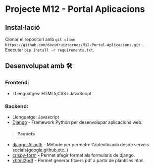 # Projecte M12 - Portal Aplicacions




## Instal·lació
Clonar el repositori amb `git clone https://github.com/davidruiztornes/M12-Portal-Aplicacions.git `.\
Executar `pip install -r requirements.txt`.

## Desenvolupat amb 🛠️

### Frontend:
 * LLenguatges: HTML5,CSS i JavaScript
 
### Backend:
 * Llenguatge: Javascript
 * [Django](https://www.djangoproject.com/) - Framework Python per desenvolupar aplicacions web.
> #### Paquets 
* [django-Allauth](https://django-allauth.readthedocs.io/en/latest/overview.html) - Mètode per permetre l'autenticació desde serveis socials(google,github,etc..)
* [crispy-form](https://django-crispy-forms.readthedocs.io/en/latest/) - Permet afegir format als formularis de django.
* [xhtml2pdf](https://xhtml2pdf.readthedocs.io/en/latest/) - Permet generar fitxers pdf a partir de plantilles html.
